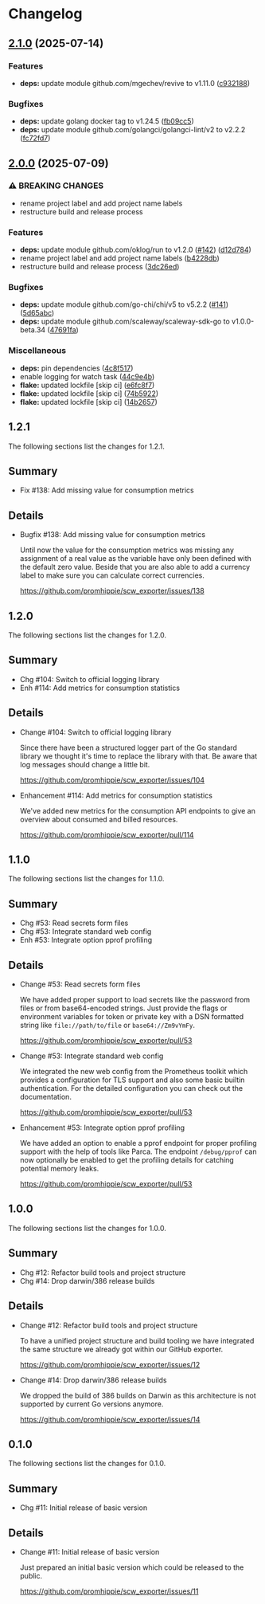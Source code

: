 # Changelog

## [2.1.0](https://github.com/promhippie/scw_exporter/compare/v2.0.0...v2.1.0) (2025-07-14)


### Features

* **deps:** update module github.com/mgechev/revive to v1.11.0 ([c932188](https://github.com/promhippie/scw_exporter/commit/c93218820d748373496d95eaca7807728a953e7b))


### Bugfixes

* **deps:** update golang docker tag to v1.24.5 ([fb09cc5](https://github.com/promhippie/scw_exporter/commit/fb09cc5f0d545b4104ee51732be4f3b5b16f8245))
* **deps:** update module github.com/golangci/golangci-lint/v2 to v2.2.2 ([fc72fd7](https://github.com/promhippie/scw_exporter/commit/fc72fd769b3a6f1dba18fc8370a7942ab967227e))

## [2.0.0](https://github.com/promhippie/scw_exporter/compare/v1.2.1...v2.0.0) (2025-07-09)


### ⚠ BREAKING CHANGES

* rename project label and add project name labels
* restructure build and release process

### Features

* **deps:** update module github.com/oklog/run to v1.2.0 ([#142](https://github.com/promhippie/scw_exporter/issues/142)) ([d12d784](https://github.com/promhippie/scw_exporter/commit/d12d78436d8033312e00d1c5842ec8b56cba70f7))
* rename project label and add project name labels ([b4228db](https://github.com/promhippie/scw_exporter/commit/b4228db64a9001064713ff5d0146abe992a02f5d))
* restructure build and release process ([3dc26ed](https://github.com/promhippie/scw_exporter/commit/3dc26ed88a59e6ccf8cfd62ed2d7eca493becfbd))


### Bugfixes

* **deps:** update module github.com/go-chi/chi/v5 to v5.2.2 ([#141](https://github.com/promhippie/scw_exporter/issues/141)) ([5d65abc](https://github.com/promhippie/scw_exporter/commit/5d65abc0e9261f10728f93bf373d33fd47ca2d7a))
* **deps:** update module github.com/scaleway/scaleway-sdk-go to v1.0.0-beta.34 ([47691fa](https://github.com/promhippie/scw_exporter/commit/47691fa65e9adcb3921407f8c331b03a4c6d28b2))


### Miscellaneous

* **deps:** pin dependencies ([4c8f517](https://github.com/promhippie/scw_exporter/commit/4c8f5175e6230b755abe372f249f2b9ba195a85e))
* enable logging for watch task ([44c9e4b](https://github.com/promhippie/scw_exporter/commit/44c9e4bde75e9f33a840d62beb3627564af5fc4b))
* **flake:** updated lockfile [skip ci] ([e6fc8f7](https://github.com/promhippie/scw_exporter/commit/e6fc8f7d53cc412fe39ab81ca0cd3a1cf7934ba1))
* **flake:** updated lockfile [skip ci] ([74b5922](https://github.com/promhippie/scw_exporter/commit/74b5922d4eb73cd205fdb0c3c1950035ff6b8ae5))
* **flake:** updated lockfile [skip ci] ([14b2657](https://github.com/promhippie/scw_exporter/commit/14b2657255536accaf87db66087a83cf942a7af3))

## 1.2.1

The following sections list the changes for 1.2.1.

## Summary

 * Fix #138: Add missing value for consumption metrics

## Details

 * Bugfix #138: Add missing value for consumption metrics

   Until now the value for the consumption metrics was missing any assignment of a
   real value as the variable have only been defined with the default zero value.
   Beside that you are also able to add a currency label to make sure you can
   calculate correct currencies.

   https://github.com/promhippie/scw_exporter/issues/138


## 1.2.0

The following sections list the changes for 1.2.0.

## Summary

 * Chg #104: Switch to official logging library
 * Enh #114: Add metrics for consumption statistics

## Details

 * Change #104: Switch to official logging library

   Since there have been a structured logger part of the Go standard library we
   thought it's time to replace the library with that. Be aware that log messages
   should change a little bit.

   https://github.com/promhippie/scw_exporter/issues/104

 * Enhancement #114: Add metrics for consumption statistics

   We've added new metrics for the consumption API endpoints to give an overview
   about consumed and billed resources.

   https://github.com/promhippie/scw_exporter/pull/114


## 1.1.0

The following sections list the changes for 1.1.0.

## Summary

 * Chg #53: Read secrets form files
 * Chg #53: Integrate standard web config
 * Enh #53: Integrate option pprof profiling

## Details

 * Change #53: Read secrets form files

   We have added proper support to load secrets like the password from files or
   from base64-encoded strings. Just provide the flags or environment variables for
   token or private key with a DSN formatted string like `file://path/to/file` or
   `base64://Zm9vYmFy`.

   https://github.com/promhippie/scw_exporter/pull/53

 * Change #53: Integrate standard web config

   We integrated the new web config from the Prometheus toolkit which provides a
   configuration for TLS support and also some basic builtin authentication. For
   the detailed configuration you can check out the documentation.

   https://github.com/promhippie/scw_exporter/pull/53

 * Enhancement #53: Integrate option pprof profiling

   We have added an option to enable a pprof endpoint for proper profiling support
   with the help of tools like Parca. The endpoint `/debug/pprof` can now
   optionally be enabled to get the profiling details for catching potential memory
   leaks.

   https://github.com/promhippie/scw_exporter/pull/53


## 1.0.0

The following sections list the changes for 1.0.0.

## Summary

 * Chg #12: Refactor build tools and project structure
 * Chg #14: Drop darwin/386 release builds

## Details

 * Change #12: Refactor build tools and project structure

   To have a unified project structure and build tooling we have integrated the
   same structure we already got within our GitHub exporter.

   https://github.com/promhippie/scw_exporter/issues/12

 * Change #14: Drop darwin/386 release builds

   We dropped the build of 386 builds on Darwin as this architecture is not
   supported by current Go versions anymore.

   https://github.com/promhippie/scw_exporter/issues/14


## 0.1.0

The following sections list the changes for 0.1.0.

## Summary

 * Chg #11: Initial release of basic version

## Details

 * Change #11: Initial release of basic version

   Just prepared an initial basic version which could be released to the public.

   https://github.com/promhippie/scw_exporter/issues/11
